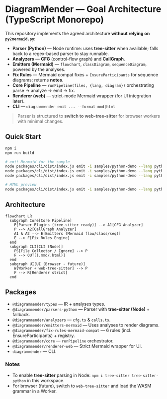 # DiagramMender — Goal Architecture (TypeScript Monorepo)

This repository implements the agreed architecture **without relying on `py2mermaid.py`**:

- **Parser (Python)** — Node runtime: uses **tree-sitter** when available; falls back to a regex-based parser to stay runnable.
- **Analyzers** — **CFG** (control-flow graph) and **CallGraph**.
- **Emitters (Mermaid)** — `flowchart`, `classDiagram`, `sequenceDiagram`, powered by the analyses.
- **Fix Rules** — Mermaid compat fixes + `EnsureParticipants` for sequence diagrams; returns **notes**.
- **Core Pipeline** — `runPipeline(files, {lang, diagram})` orchestrating parse → analyze → emit → fix.
- **Renderer (web)** — strict-mode Mermaid wrapper (for UI integration later).
- **CLI** — `diagrammender emit ... --format mmd|html`

> Parser is structured to **switch to web-tree-sitter** for browser workers with minimal changes.

## Quick Start
```bash
npm i
npm run build

# emit Mermaid for the sample
node packages/cli/dist/index.js emit -i samples/python-demo --lang python --diagram flowchart --format mmd  --out out/flow.mmd
node packages/cli/dist/index.js emit -i samples/python-demo --lang python --diagram sequenceDiagram --format mmd --out out/seq.mmd
node packages/cli/dist/index.js emit -i samples/python-demo --lang python --diagram classDiagram   --format mmd --out out/class.mmd

# HTML preview
node packages/cli/dist/index.js emit -i samples/python-demo --lang python --diagram flowchart --format html --out out/flow.html
```

## Architecture

```mermaid
flowchart LR
  subgraph Core[Core Pipeline]
    P[Parser Plugins (tree-sitter ready)] --> A1[CFG Analyzer]
    P --> A2[CallGraph Analyzer]
    A1 & A2 --> E[Emitters (Mermaid flow/class/seq)]
    E --> F[Fix Rules Engine]
  end
  subgraph CLI[CLI (Node)]
    FS[File Collector / Ignore] --> P
    F --> OUT[(.mmd/.html)]
  end
  subgraph UI[UI (Browser - future)]
    W[Worker + web-tree-sitter] --> P
    F --> R[Renderer strict]
  end
```

## Packages
- `@diagrammender/types` — IR + analyses types.
- `@diagrammender/parsers-python` — Parser with **tree-sitter (Node)** + fallback.
- `@diagrammender/analyzers` — `cfg.ts` & `calls.ts`.
- `@diagrammender/emitters-mermaid` — Uses analyses to render diagrams.
- `@diagrammender/fix-rules-mermaid-compat` — 6 rules (incl. EnsureParticipants) + registry.
- `@diagrammender/core` — `runPipeline` orchestrator.
- `@diagrammender/renderer-web` — Strict Mermaid wrapper for UI.
- `diagrammender` — CLI.

### Notes
- To enable **tree-sitter** parsing in Node: `npm i tree-sitter tree-sitter-python` in this workspace.
- For browser (future), switch to `web-tree-sitter` and load the WASM grammar in a Worker.
